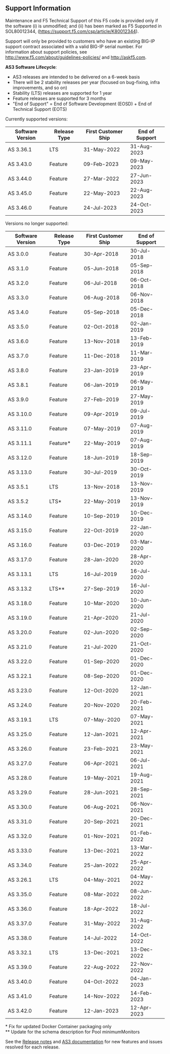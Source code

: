 ## Support Information

Maintenance and F5 Technical Support of this F5 code is provided only if the
software (i) is unmodified; and (ii) has been marked as F5 Supported in
SOL80012344, (https://support.f5.com/csp/article/K80012344).

Support will only be provided to customers who have an existing BIG-IP support contract associated with a valid BIG-IP serial number. 
For information about support policies, see http://www.f5.com/about/guidelines-policies/ and http://askf5.com.


**AS3 Software Lifecycle**:
* AS3 releases are intended to be delivered on a 6-week basis
* There will be 2 stability releases per year (focused on bug-fixing, infra improvements, and so on)
* Stability (LTS) releases are supported for 1 year
* Feature releases are supported for 3 months
* "End of Support" = End of Software Development (EOSD) + End of Technical Support (EOTS)

Currently supported versions:

| Software Version | Release Type  | First Customer Ship | End of Support  |
|------------------|---------------|---------------------|-----------------|
| AS 3.36.1        | LTS           |  31-May-2022        | 31-Aug-2023     |
| AS 3.43.0        | Feature       |  09-Feb-2023        | 09-May-2023     |
| AS 3.44.0        | Feature       |  27-Mar-2022        | 27-Jun-2023     |
| AS 3.45.0        | Feature       |  22-May-2023        | 22-Aug-2023     |
| AS 3.46.0        | Feature       |  24-Jul-2023        | 24-Oct-2023     |

Versions no longer supported:

| Software Version | Release Type  | First Customer Ship | End of  Support |
|------------------|---------------|---------------------|-----------------|
| AS 3.0.0         | Feature       |  30-Apr-2018        | 30-Jul-2018     |
| AS 3.1.0         | Feature       |  05-Jun-2018        | 05-Sep-2018     |
| AS 3.2.0         | Feature       |  06-Jul-2018        | 06-Oct-2018     |
| AS 3.3.0         | Feature       |  06-Aug-2018        | 06-Nov-2018     |
| AS 3.4.0         | Feature       |  05-Sep-2018        | 05-Dec-2018     |
| AS 3.5.0         | Feature       |  02-Oct-2018        | 02-Jan-2019     |
| AS 3.6.0         | Feature       |  13-Nov-2018        | 13-Feb-2019     |
| AS 3.7.0         | Feature       |  11-Dec-2018        | 11-Mar-2019     |
| AS 3.8.0         | Feature       |  23-Jan-2019        | 23-Apr-2019     |
| AS 3.8.1         | Feature       |  06-Jan-2019        | 06-May-2019     |
| AS 3.9.0         | Feature       |  27-Feb-2019        | 27-May-2019     |
| AS 3.10.0        | Feature       |  09-Apr-2019        | 09-Jul-2019     |
| AS 3.11.0        | Feature       |  07-May-2019        | 07-Aug-2019     |
| AS 3.11.1        | Feature*      |  22-May-2019        | 07-Aug-2019     |
| AS 3.12.0        | Feature       |  18-Jun-2019        | 18-Sep-2019     |
| AS 3.13.0        | Feature       |  30-Jul-2019        | 30-Oct-2019     |
| AS 3.5.1         | LTS           |  13-Nov-2018        | 13-Nov-2019     |
| AS 3.5.2         | LTS*          |  22-May-2019        | 13-Nov-2019     |
| AS 3.14.0        | Feature       |  10-Sep-2019        | 10-Dec-2019     |
| AS 3.15.0        | Feature       |  22-Oct-2019        | 22-Jan-2020     |
| AS 3.16.0        | Feature       |  03-Dec-2019        | 03-Mar-2020     |
| AS 3.17.0        | Feature       |  28-Jan-2020        | 28-Apr-2020     |
| AS 3.13.1        | LTS           |  16-Jul-2019        | 16-Jul-2020     |
| AS 3.13.2        | LTS**         |  27-Sep-2019        | 16-Jul-2020     |
| AS 3.18.0        | Feature       |  10-Mar-2020        | 10-Jun-2020     |
| AS 3.19.0        | Feature       |  21-Apr-2020        | 21-Jul-2020     |
| AS 3.20.0        | Feature       |  02-Jun-2020        | 02-Sep-2020     |
| AS 3.21.0        | Feature       |  21-Jul-2020        | 21-Oct-2020     |
| AS 3.22.0        | Feature       |  01-Sep-2020        | 01-Dec-2020     |
| AS 3.22.1        | Feature       |  08-Sep-2020        | 01-Dec-2020     |
| AS 3.23.0        | Feature       |  12-Oct-2020        | 12-Jan-2021     |
| AS 3.24.0        | Feature       |  20-Nov-2020        | 20-Feb-2021     |
| AS 3.19.1        | LTS           |  07-May-2020        | 07-May-2021     |
| AS 3.25.0        | Feature       |  12-Jan-2021        | 12-Apr-2021     |
| AS 3.26.0        | Feature       |  23-Feb-2021        | 23-May-2021     |
| AS 3.27.0        | Feature       |  06-Apr-2021        | 06-Jul-2021     |
| AS 3.28.0        | Feature       |  19-May-2021        | 19-Aug-2021     |
| AS 3.29.0        | Feature       |  28-Jun-2021        | 28-Sep-2021     |
| AS 3.30.0        | Feature       |  06-Aug-2021        | 06-Nov-2021     |
| AS 3.31.0        | Feature       |  20-Sep-2021        | 20-Dec-2021     |
| AS 3.32.0        | Feature       |  01-Nov-2021        | 01-Feb-2022     |
| AS 3.33.0        | Feature       |  13-Dec-2021        | 13-Mar-2022     |
| AS 3.34.0        | Feature       |  25-Jan-2022        | 25-Apr-2022     |
| AS 3.26.1        | LTS           |  04-May-2021        | 04-May-2022     |
| AS 3.35.0        | Feature       |  08-Mar-2022        | 08-Jun-2022     |
| AS 3.36.0        | Feature       |  18-Apr-2022        | 18-Jul-2022     |
| AS 3.37.0        | Feature       |  31-May-2022        | 31-Aug-2022     |
| AS 3.38.0        | Feature       |  14-Jul-2022        | 14-Oct-2022     |
| AS 3.32.1        | LTS           |  13-Dec-2021        | 13-Dec-2022     |
| AS 3.39.0        | Feature       |  22-Aug-2022        | 22-Nov-2022     |
| AS 3.40.0        | Feature       |  04-Oct-2022        | 04-Jan-2023     |
| AS 3.41.0        | Feature       |  14-Nov-2022        | 14-Feb-2023     |
| AS 3.42.0        | Feature       |  12-Jan-2023        | 12-Apr-2023     |

\* Fix for updated Docker Container packaging only  
\*\* Update for the schema description for Pool minimumMonitors


See the [Release notes](https://github.com/F5Networks/f5-appsvcs-extension/releases) and [AS3 documentation](https://clouddocs.f5.com/products/extensions/f5-appsvcs-extension/latest/refguide/revision-history.html) for new features and issues resolved for each release. 

